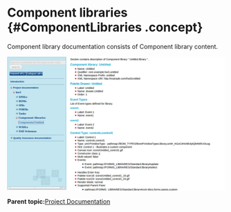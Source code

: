 # Component libraries {#ComponentLibraries .concept}

Component library documentation consists of Component library content.

![Example of Component library documentation screeshot](img/componentLibrary.png "Example of Component library documentation")

**Parent topic:**[Project Documentation](../../../modules/titanis/output/projectDocDetailBS.md)

